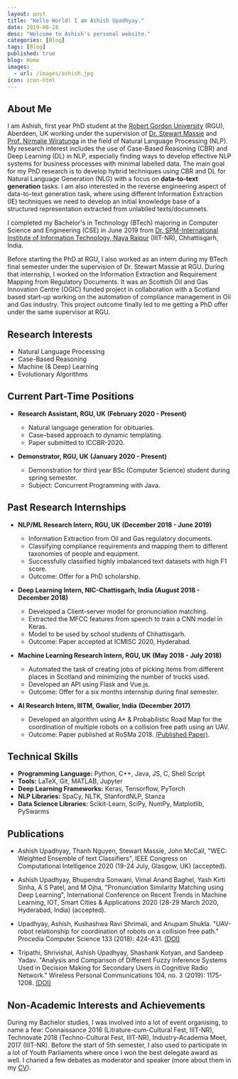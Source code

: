 ```yaml
---
layout: post
title: "Hello World! I am Ashish Upadhyay."
date: 2019-08-28
desc: "Welcome to Ashish's personal website."
categories: [Blog]
tags: [Blog]
published: true
blog: Home
images:
  - url: /images/ashish.jpg
icon: icon-html
---
```


## About Me

I am Ashish, first year PhD student at the <a href="https://www.rgu.ac.uk/">Robert Gordon University</a> (RGU), Aberdeen, UK working under the supervision of <a href="https://www3.rgu.ac.uk/dmstaff/massie-stewart">Dr. Stewart Massie</a> and <a href="https://www3.rgu.ac.uk/dmstaff/wiratunga-nirmalie">Prof. Nirmalie Wiratunga</a> in the field of Natural Language Processing (NLP). My research interest includes the use of Case-Based Reasoning (CBR) and Deep Learning (DL) in NLP, especially finding ways to develop effective NLP systems for business processes with minimal labelled data. The main goal for my PhD research is to develop hybrid techniques using CBR and DL for Natural Language Generation (NLG) with a focus on **data-to-text generation** tasks. I am also interested in the reverse engineering aspect of data-to-text generation task, where using different Information Extraction (IE) techniques we need to develop an initial knowledge base of a structured representation extracted from unlablled texts/documnets.

I completed my Bachelor's in Technology (BTech) majoring in Computer Science and Engineering (CSE) in June 2019 from <a href="https://www.iiitnr.ac.in/">Dr. SPM-International Institute of Information Technology, Naya Raipur</a> (IIIT-NR), Chhattisgarh, India. 

Before starting the PhD at RGU, I also worked as an intern during my BTech final semester under the supervision of Dr. Stewart Massie at RGU. During that internship, I worked on the Information Extraction and Requirement Mapping from Regulatory Documents. It was an Scottish Oil and Gas Innovation Centre (OGIC) funded project in collaboration with a Scotland based start-up working on the automation of compliance management in Oil and Gas industry. This project outcome finally led to me getting a PhD offer under the same supervisor at RGU.

## Research Interests

- Natural Language Processing
- Case-Based Reasoning
- Machine (& Deep) Learning
- Evolutionary Algorithms


## Current Part-Time Positions

- **Research Assistant, RGU, UK**
  **(February 2020 - Present)**
	- Natural language generation for obituaries.
	- Case-based approach to dynamic templating.
	- Paper submitted to ICCBR-2020.

- **Demonstrator, RGU, UK**
  **(January 2020 - Present)**
	- Demonstration for third year BSc (Computer Science) student during spring semester.
	- Subject: Concurrent Programming with Java.

## Past Research Internships

- **NLP/ML Research Intern, RGU, UK** 
  **(December 2018 - June 2019)**
	- Information Extraction from Oil and Gas regulatory documents. 
	- Classifying compliance requirements and mapping them to different taxonomies of people and equipment.
	- Successfully classified highly imbalanced text datasets with high F1 score.
	- Outcome: Offer for a PhD scholarship.

- **Deep Learning Intern, NIC-Chattisgarh, India**
  **(August 2018 - December 2018)**
	- Developed a Client-server model for pronunciation matching. 
	- Extracted the MFCC features from speech to train a CNN model in Keras. 
	- Model to be used by school students of Chhattisgarh.
	- Outcome: Paper accepted at ICMISC 2020, Hyderabad.

- **Machine Learning Research Intern, RGU, UK**
  **(May 2018 - July 2018)**
	- Automated the task of creating jobs of picking items from different places in Scotland and minimizing the number of trucks used.
	- Developed an API using Flask and Vue.js.
	- Outcome: Offer for a six months internship during final semester.

- **AI Research Intern, IIITM, Gwalior, India** 
  **(December 2017)**
	- Developed an algorithm using A* & Probabilistic Road Map for the coordination of multiple robots on a collision free path using an UAV. 
	- Outcome: Paper published at RoSMa 2018. <a href="https://doi.org/10.1016/j.procs.2018.07.052">(Published Paper)</a>.


## Technical Skills

* **Programming Language:** Python, C++, Java, JS, C, Shell Script
* **Tools:** LaTeX, Git, MATLAB, Jupyter
* **Deep Learning Frameworks:** Keras, Tensorflow, PyTorch
* **NLP Libraries:** SpaCy, NLTK, StanfordNLP, Stanza
* **Data Science Libraries:** Scikit-Learn, SciPy, NumPy, Matplotlib, PySwarms

## Publications

* Ashish Upadhyay, Thanh Nguyen, Stewart Massie, John McCall, "WEC: Weighted Ensemble of text Classifiers", IEEE Congress on Computational Intelligence 2020 (19-24 July, Glasgow, UK) (accepted).

* Ashish Upadhyay, Bhupendra Sonwani, Vimal Anand Baghel, Yash Kirti Sinha, A S Patel, and M Ojha, "Pronunciation Similarity Matching using Deep Learning", International Conference on Recent Trends in Machine Learning, IOT, Smart Cities & Applications 2020 (28-29 March 2020, Hyderabad, India) (accepted).

* Upadhyay, Ashish, Kushashwa Ravi Shrimali, and Anupam Shukla. "UAV-robot relationship for coordination of robots on a collision free path." Procedia Computer Science 133 (2018): 424-431. <a href="https://doi.org/10.1016/j.procs.2018.07.052">(DOI)</a>

* Tripathi, Shrivishal, Ashish Upadhyay, Shashank Kotyan, and Sandeep Yadav. "Analysis and Comparison of Different Fuzzy Inference Systems Used in Decision Making for Secondary Users in Cognitive Radio Network." Wireless Personal Communications 104, no. 3 (2019): 1175-1208. <a href="https://doi.org/10.1007/s11277-018-6075-9">(DOI)</a>

## Non-Academic Interests and Achievements

During my Bachelor studies, I was involved into a lot of event organising, to name a few: Connaissance 2016 (Litrature-cum-Cultural Fest, IIIT-NR), Technovate 2018 (Techno-Cultural Fest, IIIT-NR), Industry-Academia Meet, 2017 (IIIT-NR). Before the start of 5th semester, I also used to participate in a lot of Youth Parliaments where once I won the best delegate award as well. I charied a few debates as moderator and speaker (more about them in my <a href="https://panditu2015.github.io/CV_Ashish_Upadhyay.pdf">CV</a>).
